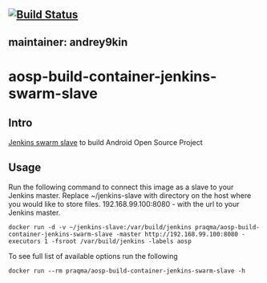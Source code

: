 [![Build Status](https://api.travis-ci.org/Praqma/aosp-build-container-jenkins-swarm-slave.svg?branch=master)](https://travis-ci.org/Praqma/aosp-build-container-jenkins-swarm-slave)
---
maintainer: andrey9kin
---
# aosp-build-container-jenkins-swarm-slave

## Intro
[Jenkins swarm slave](https://wiki.jenkins-ci.org/display/JENKINS/Swarm+Plugin) to build Android Open Source Project

## Usage

Run the following command to connect this image as a slave to your Jenkins master. Replace ~/jenkins-slave with directory on the host where you would like to store files.
192.168.99.100:8080 - with the url to your Jenkins master.

```
docker run -d -v ~/jenkins-slave:/var/build/jenkins praqma/aosp-build-container-jenkins-swarm-slave -master http://192.168.99.100:8080 -executors 1 -fsroot /var/build/jenkins -labels aosp
```

To see full list of available options run the following

```
docker run --rm praqma/aosp-build-container-jenkins-swarm-slave -h
```

